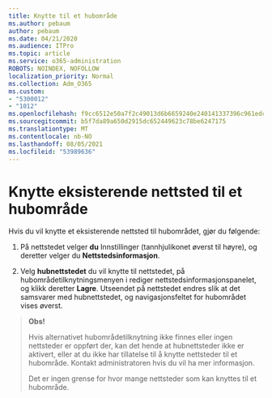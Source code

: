 ```yaml
---
title: Knytte til et hubområde
ms.author: pebaum
author: pebaum
ms.date: 04/21/2020
ms.audience: ITPro
ms.topic: article
ms.service: o365-administration
ROBOTS: NOINDEX, NOFOLLOW
localization_priority: Normal
ms.collection: Adm_O365
ms.custom:
- "5300012"
- "1012"
ms.openlocfilehash: f9cc6512e50a7f2c49013d6b6659240e240141337396c961edc04225e130f54b
ms.sourcegitcommit: b5f7da89a650d2915dc652449623c78be6247175
ms.translationtype: MT
ms.contentlocale: nb-NO
ms.lasthandoff: 08/05/2021
ms.locfileid: "53989636"
---
```

# <a name="associate-existing-site-with-a-hub-site"></a>Knytte eksisterende nettsted til et hubområde

Hvis du vil knytte et eksisterende nettsted til hubområdet, gjør du følgende:
  
1. På nettstedet velger **du** Innstillinger (tannhjulikonet øverst til høyre), og deretter velger du **Nettstedsinformasjon**.

2. Velg **hubnettstedet** du vil  knytte til nettstedet, på hubområdetilknytningsmenyen i rediger nettstedsinformasjonspanelet, og klikk deretter **Lagre**. Utseendet på nettstedet endres slik at det samsvarer med hubnettstedet, og navigasjonsfeltet for hubområdet vises øverst.

>**Obs!**
>
>Hvis alternativet hubområdetilknytning ikke finnes eller ingen nettsteder er oppført der, kan det hende at hubnettsteder ikke er aktivert, eller at du ikke har tillatelse til å knytte nettsteder til et hubområde. Kontakt administratoren hvis du vil ha mer informasjon.
>
>Det er ingen grense for hvor mange nettsteder som kan knyttes til et hubområde.
  